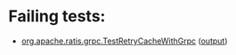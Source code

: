 # Failing tests: 

 * [org.apache.ratis.grpc.TestRetryCacheWithGrpc](ratis-test/org.apache.ratis.grpc.TestRetryCacheWithGrpc.txt) ([output](ratis-test/org.apache.ratis.grpc.TestRetryCacheWithGrpc-output.txt))
